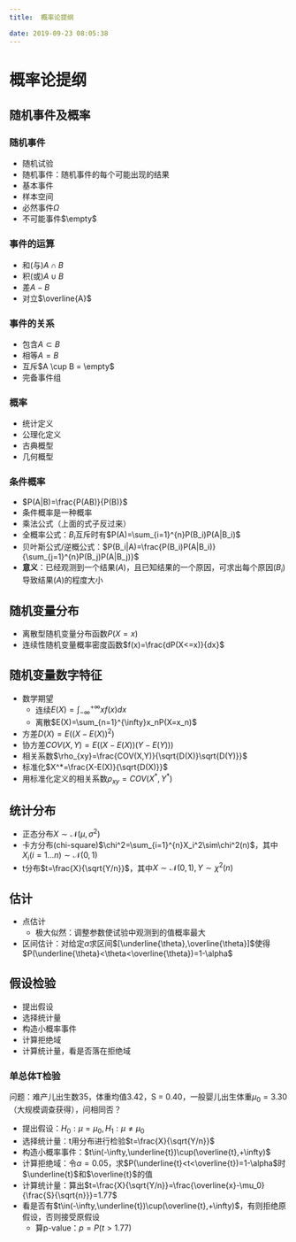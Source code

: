 ```yaml
---
title:  概率论提纲

date: 2019-09-23 08:05:38
---
```

# 概率论提纲

## 随机事件及概率

### 随机事件

* 随机试验
* 随机事件：随机事件的每个可能出现的结果
* 基本事件
* 样本空间
* 必然事件$\Omega$
* 不可能事件$\empty$

### 事件的运算

* 和(与)$A \cap B$
* 积(或)$A \cup B$
* 差$A - B$
* 对立$\overline{A}$

### 事件的关系

* 包含$A \subset B$
* 相等$A = B$
* 互斥$A \cup B = \empty$
* 完备事件组

### 概率

* 统计定义
* 公理化定义
* 古典概型
* 几何概型

### 条件概率

* $P(A|B)=\frac{P(AB)}{P(B)}$
* 条件概率是一种概率
* 乘法公式（上面的式子反过来）
* 全概率公式：$B_i$互斥时有$P(A)=\sum_{i=1}^{n}P(B_i)P(A|B_i)$
* 贝叶斯公式/逆概公式：$P(B_i|A)=\frac{P(B_i)P(A|B_i)}{\sum_{j=1}^{n}P(B_j)P(A|B_j)}$
* **意义**：已经观测到一个结果($A$)，且已知结果的一个原因，可求出每个原因($B_i$)导致结果($A$)的程度大小

## 随机变量分布

* 离散型随机变量分布函数$P(X=x)$
* 连续性随机变量概率密度函数$f(x)=\frac{dP(X<=x)}{dx}$

## 随机变量数字特征

* 数学期望
  * 连续$E(X)=\int_{-\infty}^{+\infty}xf(x)dx$
  * 离散$E(X)=\sum_{n=1}^{\infty}x_nP(X=x_n)$
* 方差$D(X)=E((X-E(X))^2)$
* 协方差$COV(X,Y)=E((X-E(X))(Y-E(Y)))$
* 相关系数$\rho_{xy}=\frac{COV(X,Y)}{\sqrt{D(X)}\sqrt{D(Y)}}$
* 标准化$X^*=\frac{X-E(X)}{\sqrt{D(X)}}$
* 用标准化定义的相关系数$\rho_{xy}=COV(X^*,Y^*)$

## 统计分布

* 正态分布$X\sim\mathcal{N}(\mu,\sigma^2)$
* 卡方分布(chi-square)$\chi^2=\sum_{i=1}^{n}X_i^2\sim\chi^2(n)$，其中$X_i(i=1\dots n)\sim\mathcal{N}(0,1)$
* t分布$t=\frac{X}{\sqrt{Y/n}}$，其中$X\sim\mathcal{N}(0,1),Y\sim\chi^2(n)$

## 估计

* 点估计
  * 极大似然：调整参数使试验中观测到的值概率最大
* 区间估计：对给定$\alpha$求区间$[\underline{\theta},\overline{\theta}]$使得$P(\underline{\theta}<\theta<\overline{\theta})=1-\alpha$

## 假设检验

* 提出假设
* 选择统计量
* 构造小概率事件
* 计算拒绝域
* 计算统计量，看是否落在拒绝域

### 单总体T检验

问题：难产儿出生数35，体重均值3.42，S = 0.40，一般婴儿出生体重$\mu_0=3.30$（大规模调查获得），问相同否？

* 提出假设：$H_0:\mu=\mu_0,H_1:\mu\neq\mu_0$
* 选择统计量：t用分布进行检验$t=\frac{X}{\sqrt{Y/n}}$
* 构造小概率事件：$t\in(-\infty,\underline{t})\cup(\overline{t},+\infty)$
* 计算拒绝域：令$\alpha=0.05$，求$P(\underline{t}<t<\overline{t})=1-\alpha$时$\underline{t}$和$\overline{t}$的值
* 计算统计量：算出$t=\frac{X}{\sqrt{Y/n}}=\frac{\overline{x}-\mu_0}{\frac{S}{\sqrt{n}}}=1.77$
* 看是否有$t\in(-\infty,\underline{t})\cup(\overline{t},+\infty)$，有则拒绝原假设，否则接受原假设
  * 算p-value：$p=P(t>1.77)$
